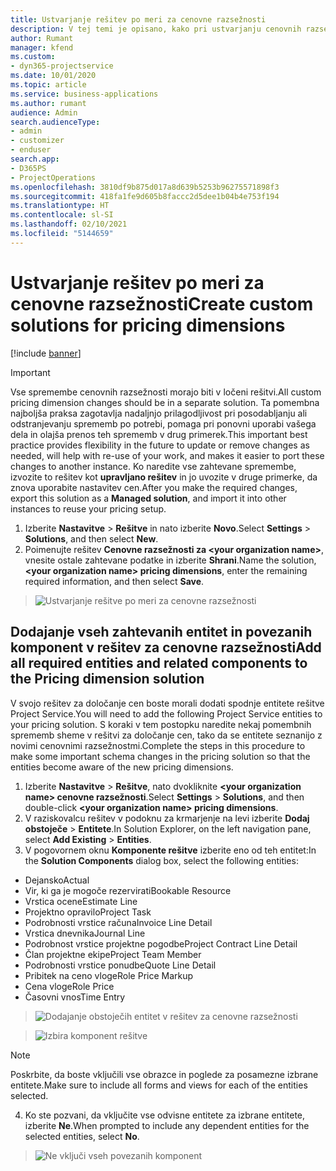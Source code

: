 ```yaml
---
title: Ustvarjanje rešitev po meri za cenovne razsežnosti
description: V tej temi je opisano, kako pri ustvarjanju cenovnih razsežnosti po meri ustvarite rešitev po meri.
author: Rumant
manager: kfend
ms.custom:
- dyn365-projectservice
ms.date: 10/01/2020
ms.topic: article
ms.service: business-applications
ms.author: rumant
audience: Admin
search.audienceType:
- admin
- customizer
- enduser
search.app:
- D365PS
- ProjectOperations
ms.openlocfilehash: 3810df9b875d017a8d639b5253b96275571898f3
ms.sourcegitcommit: 418fa1fe9d605b8faccc2d5dee1b04b4e753f194
ms.translationtype: HT
ms.contentlocale: sl-SI
ms.lasthandoff: 02/10/2021
ms.locfileid: "5144659"
---
```

# <a name="create-custom-solutions-for-pricing-dimensions"></a><span data-ttu-id="a2d79-103">Ustvarjanje rešitev po meri za cenovne razsežnosti</span><span class="sxs-lookup"><span data-stu-id="a2d79-103">Create custom solutions for pricing dimensions</span></span>

[!include [banner](../includes/psa-now-project-operations.md)]

> [!IMPORTANT]
> <span data-ttu-id="a2d79-104">Vse spremembe cenovnih razsežnosti morajo biti v ločeni rešitvi.</span><span class="sxs-lookup"><span data-stu-id="a2d79-104">All custom pricing dimension changes should be in a separate solution.</span></span> <span data-ttu-id="a2d79-105">Ta pomembna najboljša praksa zagotavlja nadaljnjo prilagodljivost pri posodabljanju ali odstranjevanju sprememb po potrebi, pomaga pri ponovni uporabi vašega dela in olajša prenos teh sprememb v drug primerek.</span><span class="sxs-lookup"><span data-stu-id="a2d79-105">This important best practice provides flexibility in the future to update or remove changes as needed, will help with re-use of your work, and makes it easier to port these changes to another instance.</span></span> <span data-ttu-id="a2d79-106">Ko naredite vse zahtevane spremembe, izvozite to rešitev kot **upravljano rešitev** in jo uvozite v druge primerke, da znova uporabite nastavitev cen.</span><span class="sxs-lookup"><span data-stu-id="a2d79-106">After you make the required changes, export this solution as a **Managed solution**, and import it into other instances to reuse your pricing setup.</span></span>

1. <span data-ttu-id="a2d79-107">Izberite **Nastavitve** > **Rešitve** in nato izberite **Novo**.</span><span class="sxs-lookup"><span data-stu-id="a2d79-107">Select **Settings** > **Solutions**, and then select **New**.</span></span> 
2. <span data-ttu-id="a2d79-108">Poimenujte rešitev **Cenovne razsežnosti za \<your organization name>**, vnesite ostale zahtevane podatke in izberite **Shrani**.</span><span class="sxs-lookup"><span data-stu-id="a2d79-108">Name the solution, **\<your organization name> pricing dimensions**, enter the remaining required information, and then select **Save**.</span></span>

> ![Ustvarjanje rešitve po meri za cenovne razsežnosti](media/Creation-of-custom-pricing-dimension-solution.PNG)
  
## <a name="add-all-required-entities-and-related-components-to-the-pricing-dimension-solution"></a><span data-ttu-id="a2d79-110">Dodajanje vseh zahtevanih entitet in povezanih komponent v rešitev za cenovne razsežnosti</span><span class="sxs-lookup"><span data-stu-id="a2d79-110">Add all required entities and related components to the Pricing dimension solution</span></span>
<span data-ttu-id="a2d79-111">V svojo rešitev za določanje cen boste morali dodati spodnje entitete rešitve Project Service.</span><span class="sxs-lookup"><span data-stu-id="a2d79-111">You will need to add the following Project Service entities to your pricing solution.</span></span> <span data-ttu-id="a2d79-112">S koraki v tem postopku naredite nekaj pomembnih sprememb sheme v rešitvi za določanje cen, tako da se entitete seznanijo z novimi cenovnimi razsežnostmi.</span><span class="sxs-lookup"><span data-stu-id="a2d79-112">Complete the steps in this procedure to make some important schema changes in the pricing solution so that the entities become aware of the new pricing dimensions.</span></span>

1. <span data-ttu-id="a2d79-113">Izberite **Nastavitve** > **Rešitve**, nato dvokliknite **\<your organization name> cenovne razsežnosti**.</span><span class="sxs-lookup"><span data-stu-id="a2d79-113">Select **Settings** > **Solutions**, and then double-click **\<your organization name> pricing dimensions**.</span></span> 
2. <span data-ttu-id="a2d79-114">V raziskovalcu rešitev v podoknu za krmarjenje na levi izberite **Dodaj obstoječe** > **Entitete**.</span><span class="sxs-lookup"><span data-stu-id="a2d79-114">In Solution Explorer, on the left navigation pane, select **Add Existing** > **Entities**.</span></span>
3. <span data-ttu-id="a2d79-115">V pogovornem oknu **Komponente rešitve** izberite eno od teh entitet:</span><span class="sxs-lookup"><span data-stu-id="a2d79-115">In the **Solution Components** dialog box, select the following entities:</span></span>

- <span data-ttu-id="a2d79-116">Dejansko</span><span class="sxs-lookup"><span data-stu-id="a2d79-116">Actual</span></span>
- <span data-ttu-id="a2d79-117">Vir, ki ga je mogoče rezervirati</span><span class="sxs-lookup"><span data-stu-id="a2d79-117">Bookable Resource</span></span>
- <span data-ttu-id="a2d79-118">Vrstica ocene</span><span class="sxs-lookup"><span data-stu-id="a2d79-118">Estimate Line</span></span>
- <span data-ttu-id="a2d79-119">Projektno opravilo</span><span class="sxs-lookup"><span data-stu-id="a2d79-119">Project Task</span></span>
- <span data-ttu-id="a2d79-120">Podrobnosti vrstice računa</span><span class="sxs-lookup"><span data-stu-id="a2d79-120">Invoice Line Detail</span></span>
- <span data-ttu-id="a2d79-121">Vrstica dnevnika</span><span class="sxs-lookup"><span data-stu-id="a2d79-121">Journal Line</span></span>
- <span data-ttu-id="a2d79-122">Podrobnost vrstice projektne pogodbe</span><span class="sxs-lookup"><span data-stu-id="a2d79-122">Project Contract Line Detail</span></span>
- <span data-ttu-id="a2d79-123">Član projektne ekipe</span><span class="sxs-lookup"><span data-stu-id="a2d79-123">Project Team Member</span></span>
- <span data-ttu-id="a2d79-124">Podrobnosti vrstice ponudbe</span><span class="sxs-lookup"><span data-stu-id="a2d79-124">Quote Line Detail</span></span>
- <span data-ttu-id="a2d79-125">Pribitek na ceno vloge</span><span class="sxs-lookup"><span data-stu-id="a2d79-125">Role Price Markup</span></span>
- <span data-ttu-id="a2d79-126">Cena vloge</span><span class="sxs-lookup"><span data-stu-id="a2d79-126">Role Price</span></span> 
- <span data-ttu-id="a2d79-127">Časovni vnos</span><span class="sxs-lookup"><span data-stu-id="a2d79-127">Time Entry</span></span> 

> ![Dodajanje obstoječih entitet v rešitev za cenovne razsežnosti](media/Existing-entities-to-PD-solution.png)

> ![Izbira komponent rešitve](media/Dimension-Components.png)

> [!NOTE]
> <span data-ttu-id="a2d79-130">Poskrbite, da boste vključili vse obrazce in poglede za posamezne izbrane entitete.</span><span class="sxs-lookup"><span data-stu-id="a2d79-130">Make sure to include all forms and views for each of the entities selected.</span></span>

4. <span data-ttu-id="a2d79-131">Ko ste pozvani, da vključite vse odvisne entitete za izbrane entitete, izberite **Ne**.</span><span class="sxs-lookup"><span data-stu-id="a2d79-131">When prompted to include any dependent entities for the selected entities, select **No**.</span></span>

> ![Ne vključi vseh povezanih komponent](media/Do-not-include-required.png)


